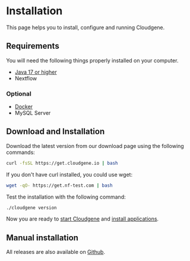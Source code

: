 
# Installation

This page helps you to install, configure and running Cloudgene.


## Requirements


You will need the following things properly installed on your computer.

* [Java 17 or higher](http://www.oracle.com/technetwork/java/javase/downloads/jdk8-downloads-2133151.html)
* Nextflow
### Optional

* [Docker](https://www.docker.com/)
* MySQL Server


## Download and Installation

Download the latest version from our download page using the following commands:

```bash
curl -fsSL https://get.cloudgene.io | bash
```

If you don't have curl installed, you could use wget:

```bash
wget -qO- https://get.nf-test.com | bash
```

Test the installation with the following command:

```sh
./cloudgene version
```

Now you are ready to [start Cloudgene](/server/getting-started) and [install applications](/server/install-apps).


## Manual installation

All releases are also available on [Github](https://github.com/genepi/cloudgene3/releases).
